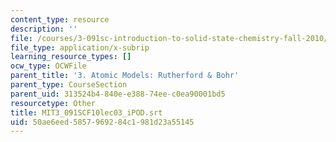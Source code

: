 ```yaml
---
content_type: resource
description: ''
file: /courses/3-091sc-introduction-to-solid-state-chemistry-fall-2010/50ae6eed5857969284c1981d23a55145_MIT3_091SCF10lec03_iPOD.srt
file_type: application/x-subrip
learning_resource_types: []
ocw_type: OCWFile
parent_title: '3. Atomic Models: Rutherford & Bohr'
parent_type: CourseSection
parent_uid: 313524b4-840e-e388-74ee-c0ea90001bd5
resourcetype: Other
title: MIT3_091SCF10lec03_iPOD.srt
uid: 50ae6eed-5857-9692-84c1-981d23a55145
---
```

